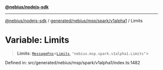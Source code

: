 [**@nebius/nodejs-sdk**](../../../../../../README.md)

***

[@nebius/nodejs-sdk](../../../../../../README.md) / [generated/nebius/msp/spark/v1alpha1](../README.md) / Limits

# Variable: Limits

> **Limits**: [`MessageFns`](../../../../../../runtime/protos/core/interfaces/MessageFns.md)\<[`Limits`](../interfaces/Limits.md), `"nebius.msp.spark.v1alpha1.Limits"`\>

Defined in: src/generated/nebius/msp/spark/v1alpha1/index.ts:1482
